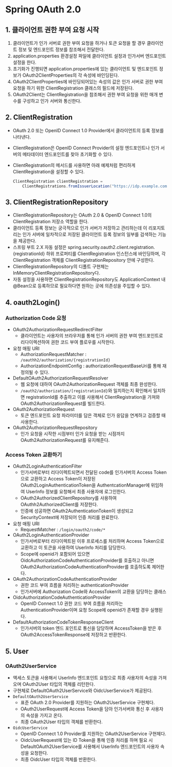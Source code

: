 # Spring OAuth 2.0

## 1. 클라이언트 권한 부여 요청 시작

1. 클라이언트가 인가 서버로 권한 부여 요청을 하거나 토큰 요청을 할 경우 클라이언트 정보 및 엔드포인트 정보를 참조해서 전달한다.
2. application.properties 환경설정 파일에 클라이언트 설정과 인가서버 엔드포인트 설정을 한다.
3. 초기화가 진행되면 application.properties에 있는 클라이언트 및 엔드포인트 정보가 OAuth2ClientProperties의 각 속성에 바인딩된다.
4. OAuth2ClientProperties에 바인딩되어있는 속성의 값은 인가 서버로 권한 부여 요청을 하기 위한 ClientRegistration 클래스의 필드에 저장된다.
5. OAuth2Client는 ClientRegistration을 참조해서 권한 부여 요청을 위한 매개 변수를 구성하고 인가 서버와 통신한다.

## 2. ClientRegistration

- OAuth 2.0 또는 OpenID Connect 1.0 Provider에서 클라이언트의 등록 정보를 나타낸다.
- ClientRegistration은 OpenID Connect Provider의 설정 엔드포인트나 인가 서버의 메타데이터 엔드포인트를 찾아 초기화할 수 있다.
- ClientRegistration의 메서드를 사용하면 아래 예제처럼 편리하게 ClientRegistration을 설정할 수 있다.
    
    ```java
    ClientRegistration clientRegistration = 
    	ClientRegistrations.fromIssuerLocation("https://idp.example.com/issuer").build();
    ```
    

## 3. ClientRegistrationRepository

- ClientRegistrationRepository는 OAuth 2.0 & OpenID Connect 1.0의 ClientRegistration 저장소 역할을 한다.
- 클라이언트 등록 정보는 궁극적으로 인가 서버가 저장하고 관리하는데 이 리포지토리는 인가 서버에 일차적으로 저장된 클라이언트 등록 정보의 일부를 검색하는 기능을 제공한다.
- 스프링 부트 2.X 자동 설정은 spring.security.oauth2.client.registration.{registrationId} 하위 프로퍼티를 ClientRegistration 인스턴스에 바인딩하며, 각 ClientRegistration 객체를 ClientRegistrationRepository 안에 구성한다.
- ClientRegistrationRepository의 디폴트 구현체는 InMemoryClientRegistrationRepository다.
- 자동 설정을 사용하면 ClientRegistrationRepository도 ApplicationContext 내 @Bean으로 등록하므로 필요하다면 원하는 곳에 의존성을 주입할 수 있다.

## 4. oauth2Login()

### Authorization Code 요청

- OAuth2AuthorizationRequestRedirectFilter
    - 클라이언트는 사용자의 브라우저를 통해 인가 서버의 권한 부여 엔드포인트로 리다이렉션하여 권한 코드 부여 플로우를 시작한다.
- 요청 매핑 URI
    - AuthorizationRequestMatcher : `/oauthh2/authorization/{registrationId}`
    - AuthorizationEndpointConfig : authorizationRequestBaseUri를 통해 재정의될 수 있다.
- DefaultOAuth2AuthorizationRequestResolver
    - 웹 요청에 대하여 OAuth2AuthorizationRequest 객체를 최종 완성한다.
    - `/oauth2/authorization/[registrationId}`와 일치하는지 확인해서 일치하면 registrationId를 추출하고 이를 사용해서 ClientRegistration을 가져와 OAuth2AuthorizationRequest를 빌드한다.
- OAuth2AuthorizationRequest
    - 토큰 엔드포인트 요청 파라미터를 담은 객체로 인가 응답을 연계하고 검증할 때 사용한다.
- OAuth2AuthorizationRequestRepository
    - 인가 요청을 시작한 시점부터 인가 요청을 받는 시점까지 OAuth2AuthorizationRequest를 유지해준다.

### Access Token 교환하기

- OAuth2LoginAuthenticationFilter
    - 인가서버로부터 리다이렉트되면서 전달된 code를 인가서버의 Access Token으로 교환하고 Access Token이 저장된 OAuth2LoginAuthenticationToken을 AuthentcationManager에 위임하여 UserInfo 정보를 요청해서 최종 사용자에 로그인한다.
    - OAuth2AuthorizedClientRepository를 사용하여 OAuthh2AuthorizedClient를 저장한다.
    - 인증에 성공하면 OAuth2AuthenticationToken이 생성되고 SecurityContext에 저장되어 인증 처리를 완료한다.
- 요청 매핑 URI
    - RequestMatcher : `/login/oauth2/code/*`
- OAuth2LoginAuthenticationProvider
    - 인가서버로부터 리다이렉트된 이후 프로세스를 처리하며 Access Token으로 교환하고 이 토큰을 사용하여 UserInfo 처리를 담당한다.
    - Scope에 openid가 포함되어 있으면 OidcAuthorizationCodeAuthenticationProvider를 호출하고 아니면 OAuth2AuthorizationCodeAuthenticationProvider를 호출하도록 제어한다.
- OAuth2AuthorizationCodeAuthenticationProvider
    - 권한 코드 부여 흐름을 처리하는 authenticationProvider
    - 인가서버에 Authorization Code와 AccessToken의 교환을 담당하는 클래스
- OidcAuthorizationCodeAuthenticationProvider
    - OpenID Connect 1.0 권한 코드 부여 흐름을 처리하는 AuthenticationProvider이며 요청 Scope에 openid가 존재할 경우 실행된다.
- DefaultAuthorizationCodeTokenResponseClient
    - 인가서버의 token 엔드 포인트로 통신을 담당하며 AccessToken을 받은 후 OAuth2AccessTokenResponse에 저장하고 반환한다.

## 5. User

### OAuth2UserService

- 액세스 토큰을 사용해서 UserInfo 엔드포인트 요청으로 최종 사용자의 속성을 가져오며 OAuth2User 타입의 객체를 리턴한다.
- 구현체로 DefaultOAuth2UserService와 OidcUserService가 제공된다.
- `DefaultOAuth2UserService`
    - 표준 OAuth 2.0 Provider를 지원하는 OAuth2UserService 구현체다.
    - OAuth2UserRequest에 Access Token을 담아 인가서버와 통신 후 사용자의 속성을 가지고 온다.
    - 최종 OAuth2User 타입의 객체를 반환한다.
- `OidcUserService`
    - OpenID Connect 1.0 Provider를 지원하는 OAuth2UserService 구현체다.
    - OidcUserRequest에 있는 ID Token을 통해 인증 처리를 하며 필요 시 DefaultOAuth2UserService를 사용해서 UserInfo 엔드포인트의 사용자 속성을 요청한다.
    - 최종 OidcUser 타입의 객체를 반환한다.